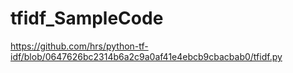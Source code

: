 # tfidf_SampleCode
https://github.com/hrs/python-tf-idf/blob/0647626bc2314b6a2c9a0af41e4ebcb9cbacbab0/tfidf.py
